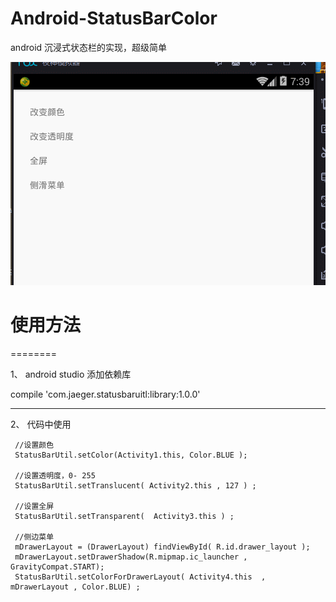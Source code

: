 # Android-StatusBarColor
android 沉浸式状态栏的实现，超级简单


![效果图](GIF1.gif)


# 使用方法
  ========

 1、  android studio 添加依赖库

  compile 'com.jaeger.statusbaruitl:library:1.0.0'
  
  ------------------------------------------------
  
  
 2、  代码中使用
 
     //设置颜色
     StatusBarUtil.setColor(Activity1.this, Color.BLUE );
         
     //设置透明度，0- 255
     StatusBarUtil.setTranslucent( Activity2.this , 127 ) ;
         
     //设置全屏
     StatusBarUtil.setTransparent(  Activity3.this ) ;
        
     //侧边菜单
     mDrawerLayout = (DrawerLayout) findViewById( R.id.drawer_layout );
     mDrawerLayout.setDrawerShadow(R.mipmap.ic_launcher , GravityCompat.START);
     StatusBarUtil.setColorForDrawerLayout( Activity4.this  , mDrawerLayout , Color.BLUE) ;

